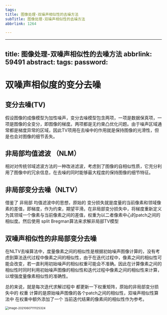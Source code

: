```yaml
---
tags:
title: 图像处理-双噪声相似性的去噪方法
subTitle: 图像处理-双噪声相似性的去噪方法
abbrlink: 1264

---
```

---
title: 图像处理-双噪声相似性的去噪方法
abbrlink: 59491
abstract:
tags:
password:
---


<!--more-->



# 双噪声相似度的变分去噪

## 变分去噪(TV)

假设图像的成像模型为加性噪声，变分去噪模型包含两项，一项是数据保真项，一项是图像的全变分，即图像的梯度。两项都是无约束凸优化问题。由于噪声区域通常都是梯度异常的区域，因此TV项用在去噪中的作用就是保持图像的光滑性，但是也会对图像的细节丢失。

## 非局部均值滤波 （NLM）

相对对传统邻域滤波方法的一种改进滤波，考虑到了图像的自相似性质，它充分利用了图像中的冗余信息，在去噪的同时能够最大程度的保持图像的细节特征。

## 非局部变分去噪（NLTV）

借鉴了 非局部 均值滤波中的思想，原始的 变分损失就是度量的当前像素和领域像素的差值，即梯度，作为约束，期望平滑。在非局部变分损失中，将梯度重新定义为其领域一个像素与当前像素之间的差值，权重为以二者像素中心的patch之间的相似度。然后使用 split Bregman算法来求解非局部TV模型

## 双噪声相似性的非局部变分去噪

在NLTV去噪算法中，度量像素之间的相似性是根据初始噪声图像计算的，没有考虑到算法迭代过程中像素之间的相似性，由于在迭代过程中，像素之间的相似性可能会改变，若一直利用初始噪声的相似权重可能会不准确。因此在计算像素之间的相似性时同时利用初始噪声图像的相似性和迭代过程中像素之间的相似性来计算，以增强度量像素相似性的准确性。

总的来说，就是每次迭代求解过程中 都更新一下权重矩阵，原始的非局部变分损失中的 权重 计算的是原始噪声图像的各个patch之间的相似性，双噪声相似性算法中  在权重中额外添加了一个   当前迭代结果的像素间的相似性作为参考。

<img src="https://cdn.jsdelivr.net/gh/changruowang/cloudimg/img/20210607111125.png" alt="image-20210607111125324" style="zoom:67%;" />
